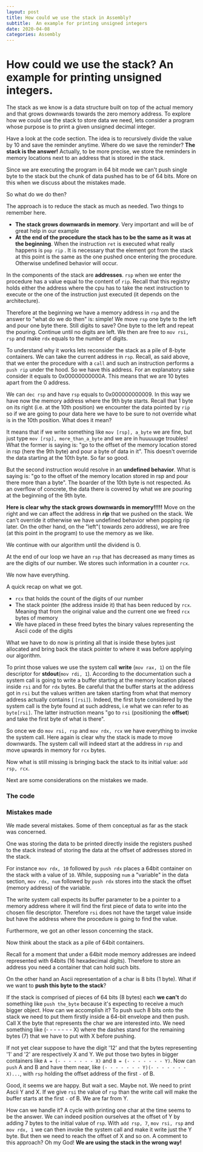```yaml
---
layout: post
title: How could we use the stack in Assembly?
subtitle:  An example for printing unsigned integers
date: 2020-04-08
categories: Assembly
---
```


# How could we use the stack? An example for printing unsigned integers.

The stack as we know is a data structure built on top of the actual memory and that grows downwards towards the zero memory address.
To explore how we could use the stack to store data we need, lets consider a program whose purpose is to print a given unsigned decimal integer.

Have a look at the code section. The idea is to recursively divide the value by 10 and save the reminder anytime. Where do we save the reminder? **The stack is the answer!** Actually, to be more precise, we store the reminders in memory locations next to an address that is stored in the stack.

Since we are executing the program in 64 bit mode we can't push single byte to the stack but the chunk of data pushed has to be of 64 bits. More on this when we discuss about the mistakes made.

So what do we do then?

 The approach is to reduce the stack as much as needed. Two things to remember here.


 - **The stack grows downwards in memory**. Very important and will be of great help in our example
 - **At the end of the procedure the stack has to be the same as it was at the beginning**. When the instruction `ret` is executed what really happens is `pop rip` . It is necessary that the element got from the stack at this point is the same as the one pushed once entering the procedure. Otherwise undefined behavior will occur.

In the components of the stack are **addresses**. `rsp` when we enter the procedure has a value equal to the content of `rip`. Recall that this registry holds either the address where the cpu has to take the next instruction to execute or the one of the instruction just executed (it depends on the architecture).

Therefore at the beginning we have a memory address in `rsp` and the answer to "what do we do then" is: simple! We move `rsp` one byte to the left and pour one byte there. Still digits to save? One byte to the left and repeat the pouring. Continue until no digits are left. We then are free to `mov rsi, rsp` and make `rdx` equals to the number of digits.

To understand why it works lets reconsider the stack as a pile of 8-byte containers. We can take the current address in `rsp`. Recall, as said above, that we enter the procedure with a `call` and such an instruction performs a `push rip` under the hood. So we have this address. For an explanatory sake consider it equals to 0x00000000000A. This means that we are 10 bytes apart from the 0 address.

We can `dec rsp` and have `rsp` equals to 0x000000000009. In this way we have now the memory address where the 9th byte starts. Recall that 1 byte on its right (i.e. at the 10th position) we encounter the data pointed by `rip` so if we are going to pour data here we have to be sure to not override what is in the 10th position. What does it mean?

It means that if we write something like `mov [rsp], a_byte` we are fine, but just type `mov [rsp], more_than_a_byte` and we are in huuuuuge troubles! What the former is saying is: "go to the offset of the memory location stored in rsp (here the 9th byte) and pour a byte of data in it". This doesn't override the data starting at the 10th byte. So far so good.

But the second instruction would resolve in an **undefined behavior**. What is saying is: "go to the offset of the memory location stored in rsp and pour there more than a byte". The boarder of the 10th byte is not respected. As an overflow of concrete, the data there is covered by what we are pouring at the beginning of the 9th byte.

**Here is clear why the stack grows downwards in memory!!!!!** Move on the right and we can affect the address in **rip** that we pushed on the stack. We can't override it otherwise we have undefined behavior when popping rip later. On the other hand, on the "left"( towards zero address), we are free (at this point in the program) to use the memory as we like.

We continue with our algorithm until the dividend is 0.    

At the end of our loop we have an `rsp` that has decreased as many times as are the digits of our number. We stores such information in a counter `rcx`.

We now have everything.

A quick recap on what we got.

 - `rcx` that holds the count of the digits of our number
 - The stack pointer (the address inside it) that has been reduced by `rcx`. Meaning that from the original value and the current one we freed `rcx` bytes of memory
 - We have placed in these freed bytes the binary values representing the Ascii code of the digits    

What we have to do now is printing all that is inside these bytes just allocated and bring back the stack pointer to where it was before applying our algorithm.

To print those values we use the system call **write** (`mov rax, 1`) on the file descriptor for **stdout**(`mov rdi, 1`). According to the documentation such a system call is going to write a buffer starting at the memory location placed inside `rsi` and for `rdx` bytes. Be careful that the buffer starts at the address got in `rsi` but the values written are taken starting from what that memory address actually contains ( `[rsi]`).  Indeed, the first byte considered by the system call is the byte found at such address, i.e what we can refer to as `byte[rsi]`. The latter instruction means "go to `rsi` (positioning the **offset**) and take the first byte of what is there".

So once we do `mov rsi, rsp` and `mov rdx, rcx` we have everything to invoke the system call. Here again is clear why the stack is made to move downwards. The system call will indeed start at the address in `rsp` and move upwards in memory for `rcx` bytes.

Now what is still missing is bringing back the stack to its initial value: `add rsp, rcx`.

Next are some considerations on the mistakes we made.

### The code

<script src="https://gist.github.com/gr0uch0dev/268f650342c427966ecf08281f902305.js"></script>

### Mistakes made

We made several mistakes. Some of them conceptual as far as the stack was concerned.

One was storing the data to be printed directly inside the registers pushed to the stack instead of storing the data at the offset of addresses stored in the stack.

For instance `mov rdx, 10` followed by `push rdx` places a 64bit container on the stack with a value of `10`. While, supposing `num` a "variable" in the data section,  `mov rdx, num` followed by `push rdx` stores into the stack the offset (memory address) of the variable.

The write system call expects its buffer parameter to be a pointer to a memory address where it will find the first piece of data to write into the chosen file descriptor. Therefore `rsi` does not have the target value inside but have the address where the procedure is going to find the value.

Furthermore, we got an other lesson concerning the stack.

Now think about the stack as a pile of 64bit containers.

Recall for a moment that under a 64bit mode memory addresses are indeed represented with 64bits (16 hexadecimal digits).
Therefore to store an address you need a container that can hold such bits.

On the other hand an Ascii representation of a char is 8 bits (1 byte). What if we want to **push this byte to the stack**?

If the stack is comprised of pieces of 64 bits (8 bytes) each **we can't** do something like `push the_byte` because it's expecting to receive a much bigger object. How can we accomplish it? To push such 8 bits onto the stack we need to put them firstly inside a 64-bit envelope and then push. Call X the byte that represents the char we are interested into. We need something like (- - - - - - - X) where the dashes stand for the remaining bytes (7) that we have to put with X before pushing.

If not yet clear suppose to have the digit '12' and that the bytes representing '1' and '2' are respectively X and Y. We put those two bytes in bigger containers like `A = (- - - - - - - X)`  and `B = (- - - - - - - Y)`. Now can `push` A and B and have them near, like  `(- - - - - - - Y)(- - - - - - - X)...`, with `rsp` holding the offset address of the first `-` of B.

Good, it seems we are happy. But wait a sec. Maybe not. We need to print Ascii Y and X. If we give `rsi` the value of `rsp` than the write call will make the buffer starts at the first `-` of B. We are far from Y.

How can we handle it? A cycle with printing one char at the time seems to be the answer. We can indeed position ourselves at the offset of Y by adding 7 bytes to the initial value of `rsp`. With `add rsp, 7`,  `mov rsi, rsp` and `mov rdx, 1` we can then invoke the system call and make it write just the Y byte. But then we need to reach the offset of X and so on.
A comment to this approach? Oh my God! **We are using the stack in the wrong way!**
